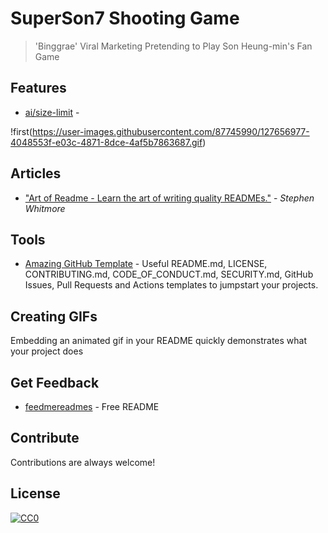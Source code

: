 # SuperSon7 Shooting Game 

> 'Binggrae' Viral Marketing Pretending to Play Son Heung-min's Fan Game
  
## Features

- [ai/size-limit](https://github.com/ai/size-limit#readme) - 

!first(https://user-images.githubusercontent.com/87745990/127656977-4048553f-e03c-4871-8dce-4af5b7863687.gif)


## Articles

- ["Art of Readme - Learn the art of writing quality READMEs."](https://github.com/noffle/art-of-readme#readme) - *Stephen Whitmore*

## Tools

- [Amazing GitHub Template](https://github.com/dec0dOS/amazing-github-template#readme) - Useful README.md, LICENSE, CONTRIBUTING.md, CODE_OF_CONDUCT.md, SECURITY.md, GitHub Issues, Pull Requests and Actions templates to jumpstart your projects.


## Creating GIFs

Embedding an animated gif in your README quickly demonstrates what your project does 
## Get Feedback

- [feedmereadmes](https://github.com/LappleApple/feedmereadmes#readme) - Free README 

## Contribute

Contributions are always welcome!

## License

[![CC0](https://licensebuttons.net/p/zero/1.0/88x31.png)](https://creativecommons.org/publicdomain/zero/1.0/)
